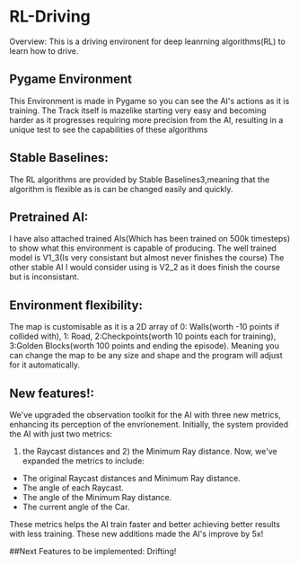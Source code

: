 # RL-Driving

Overview:
This is a driving environent for deep leanrning algorithms(RL) to learn how to drive. 


## Pygame Environment
This Environment is made in Pygame so you can see the AI's actions as it is training.
The Track itself is mazelike starting very easy and becoming harder as it progresses requiring more precision from the AI, resulting in a unique test to see the capabilities of these algorithms

## Stable Baselines:
The RL algorithms are provided by Stable Baselines3,meaning that the algorithm is flexible as is can be changed easily and quickly.

## Pretrained AI:
I have also attached trained AIs(Which has been trained on 500k timesteps) to show what this environment is capable of producing.
The well trained model is V1_3(Is very consistant but almost never finishes the course)
The other stable AI I would consider using is V2_2 as it does finish the course but is inconsistant.

## Environment flexibility:
The map is customisable as it is a 2D array of 0: Walls(worth -10 points if collided with), 1: Road, 2:Checkpoints(worth 10 points each for training), 3:Golden Blocks(worth 100 points and ending the episode).
Meaning you can change the map to be any size and shape and the program will adjust for it automatically.

## New features!:
We've upgraded the observation toolkit for the AI with three new metrics, enhancing its perception of the envrionement. Initially, the system provided the AI with just two metrics:
1) the Raycast distances and 2) the Minimum Ray distance. Now, we've expanded the metrics to include:
- The original Raycast distances and Minimum Ray distance.
- The angle of each Raycast.
- The angle of the Minimum Ray distance.
- The current angle of the Car.
   
These metrics helps the AI train faster and better achieving better results with less training.
These new additions made the AI's improve by 5x!

##Next Features to be implemented:
Drifting!
 
 
